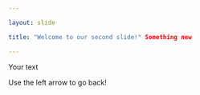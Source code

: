```yaml
---

layout: slide

title: "Welcome to our second slide!" Something new

---
```


Your text

Use the left arrow to go back!

